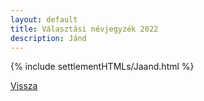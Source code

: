 ```yaml
---
layout: default
title: Választási névjegyzék 2022
description: Jánd
---
```


{% include settlementHTMLs/Jaand.html %}

[Vissza](./)